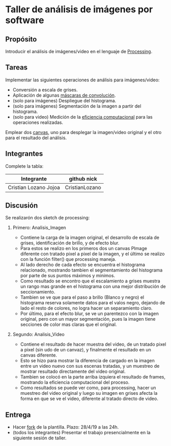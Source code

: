 # Taller de análisis de imágenes por software

## Propósito

Introducir el análisis de imágenes/video en el lenguaje de [Processing](https://processing.org/).

## Tareas

Implementar las siguientes operaciones de análisis para imágenes/video:

* Conversión a escala de grises.
* Aplicación de algunas [máscaras de convolución](https://en.wikipedia.org/wiki/Kernel_(image_processing)).
* (solo para imágenes) Despliegue del histograma.
* (solo para imágenes) Segmentación de la imagen a partir del histograma.
* (solo para video) Medición de la [eficiencia computacional](https://processing.org/reference/frameRate.html) para las operaciones realizadas.

Emplear dos [canvas](https://processing.org/reference/PGraphics.html), uno para desplegar la imagen/video original y el otro para el resultado del análisis.

## Integrantes

Complete la tabla:

| Integrante 			| github nick 	 |
|-----------------------|----------------|
| Cristian Lozano Jojoa | CristianLozano |

## Discusión

Se realizarón dos sketch de processing:
1. Primero: Analisis_Imagen

   * Contiene la carga de la imagen original, el desarrollo de escala de grises, identificación de brillo, y de efecto blur.
   * Para estos se realizo en los primeros dos un canvas PImage diferente con tratado pixel a pixel de la imagen, y el último se realizo con la función filter() que processing maneja.
   * Al lado derecho de cada efecto se encuentra el histograma relacionado, mostrando tambien el segmentamiento del histograma por parte de sus puntos máximos y minimos.
   * Como resultado se encontro que el escalamiento a grises muestra un rango mas grande en el histograma con una mejor distribución de seccionamiento.
   * Tambien se ve que para el paso a brillo (Blanco y negro) el histograma reserva solamente datos para el valos negro, dejando de lado el resto de colores, no logra hacer un separamiento claro.
   * Por último, para el efecto blur, se ve un parentezco con la imagen original, pero con un mayor segmentación, pues la imagen tiene secciones de color mas claras que el original.
   
2. Segundo: Analisis_Video

   * Contiene el resultado de hacer muestra del video, de un tratado pixel a pixel (sin udo de un canvaz), y finalmente el resultado en un canvas diferente.
   * Esto se hizo para mostrar la diferencia de cargado en la imagen entre un video nuevo con sus escenas tratadas, y un muestreo de mostrar resultado directamente del video original.
   * Tambien se colocó en la parte arriba izquiera el resultado de frames, mostrando la eficiencia computacional del proceso.
   * Como resultados se puede ver como, para processing, hacer un muestreo del video original y luego su imagen en grises afecta la forma en que se ve el video, diferente al tratado directo de video.
   
## Entrega

* Hacer [fork](https://help.github.com/articles/fork-a-repo/) de la plantilla. Plazo: 28/4/19 a las 24h.
* (todos los integrantes) Presentar el trabajo presencialmente en la siguiente sesión de taller.
